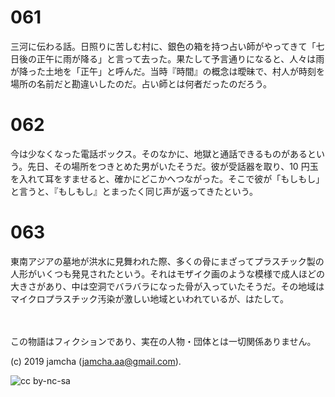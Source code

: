 

# 061

三河に伝わる話。日照りに苦しむ村に、銀色の箱を持つ占い師がやってきて「七日後の正午に雨が降る」と言って去った。果たして予言通りになると、人々は雨が降った土地を「正午」と呼んだ。当時『時間』の概念は曖昧で、村人が時刻を場所の名前だと勘違いしたのだ。占い師とは何者だったのだろう。  


# 062

今は少なくなった電話ボックス。そのなかに、地獄と通話できるものがあるという。先日、その場所をつきとめた男がいたそうだ。彼が受話器を取り、10 円玉を入れて耳をすませると、確かにどこかへつながった。そこで彼が「もしもし」と言うと、『もしもし』とまったく同じ声が返ってきたという。  

# 063

東南アジアの墓地が洪水に見舞われた際、多くの骨にまざってプラスチック製の人形がいくつも発見されたという。それはモザイク画のような模様で成人ほどの大きさがあり、中は空洞でバラバラになった骨が入っていたそうだ。その地域はマイクロプラスチック汚染が激しい地域といわれているが、はたして。

<br>  
<br>  
この物語はフィクションであり、実在の人物・団体とは一切関係ありません。  

(c) 2019 jamcha (jamcha.aa@gmail.com).  

![cc by-nc-sa](https://i.creativecommons.org/l/by-nc-sa/4.0/88x31.png)  

